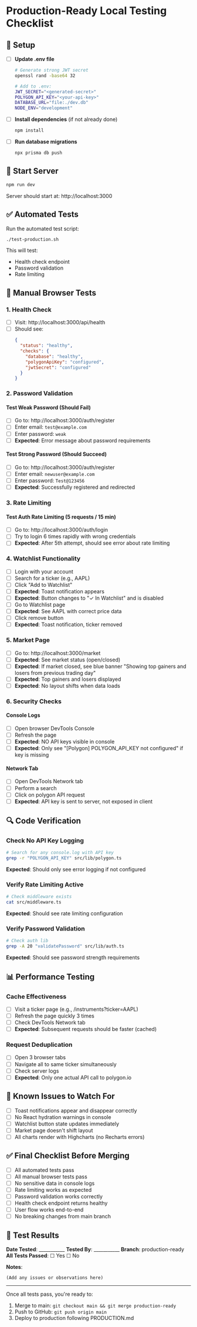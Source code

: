 # Production-Ready Local Testing Checklist

## 🔧 Setup

- [ ] **Update .env file**
  ```bash
  # Generate strong JWT secret
  openssl rand -base64 32
  
  # Add to .env:
  JWT_SECRET="<generated-secret>"
  POLYGON_API_KEY="<your-api-key>"
  DATABASE_URL="file:./dev.db"
  NODE_ENV="development"
  ```

- [ ] **Install dependencies** (if not already done)
  ```bash
  npm install
  ```

- [ ] **Run database migrations**
  ```bash
  npx prisma db push
  ```

## 🚀 Start Server

```bash
npm run dev
```

Server should start at: http://localhost:3000

## ✅ Automated Tests

Run the automated test script:

```bash
./test-production.sh
```

This will test:
- Health check endpoint
- Password validation
- Rate limiting

## 🧪 Manual Browser Tests

### 1. Health Check
- [ ] Visit: http://localhost:3000/api/health
- [ ] Should see:
  ```json
  {
    "status": "healthy",
    "checks": {
      "database": "healthy",
      "polygonApiKey": "configured",
      "jwtSecret": "configured"
    }
  }
  ```

### 2. Password Validation

#### Test Weak Password (Should Fail)
- [ ] Go to: http://localhost:3000/auth/register
- [ ] Enter email: `test@example.com`
- [ ] Enter password: `weak`
- [ ] **Expected**: Error message about password requirements

#### Test Strong Password (Should Succeed)
- [ ] Go to: http://localhost:3000/auth/register
- [ ] Enter email: `newuser@example.com`
- [ ] Enter password: `Test@123456`
- [ ] **Expected**: Successfully registered and redirected

### 3. Rate Limiting

#### Test Auth Rate Limiting (5 requests / 15 min)
- [ ] Go to: http://localhost:3000/auth/login
- [ ] Try to login 6 times rapidly with wrong credentials
- [ ] **Expected**: After 5th attempt, should see error about rate limiting

### 4. Watchlist Functionality

- [ ] Login with your account
- [ ] Search for a ticker (e.g., AAPL)
- [ ] Click "Add to Watchlist"
- [ ] **Expected**: Toast notification appears
- [ ] **Expected**: Button changes to "✓ In Watchlist" and is disabled
- [ ] Go to Watchlist page
- [ ] **Expected**: See AAPL with correct price data
- [ ] Click remove button
- [ ] **Expected**: Toast notification, ticker removed

### 5. Market Page

- [ ] Go to: http://localhost:3000/market
- [ ] **Expected**: See market status (open/closed)
- [ ] **Expected**: If market closed, see blue banner "Showing top gainers and losers from previous trading day"
- [ ] **Expected**: Top gainers and losers displayed
- [ ] **Expected**: No layout shifts when data loads

### 6. Security Checks

#### Console Logs
- [ ] Open browser DevTools Console
- [ ] Refresh the page
- [ ] **Expected**: NO API keys visible in console
- [ ] **Expected**: Only see "[Polygon] POLYGON_API_KEY not configured" if key is missing

#### Network Tab
- [ ] Open DevTools Network tab
- [ ] Perform a search
- [ ] Click on polygon API request
- [ ] **Expected**: API key is sent to server, not exposed in client

## 🔍 Code Verification

### Check No API Key Logging
```bash
# Search for any console.log with API key
grep -r "POLYGON_API_KEY" src/lib/polygon.ts
```
**Expected**: Should only see error logging if not configured

### Verify Rate Limiting Active
```bash
# Check middleware exists
cat src/middleware.ts
```
**Expected**: Should see rate limiting configuration

### Verify Password Validation
```bash
# Check auth lib
grep -A 20 "validatePassword" src/lib/auth.ts
```
**Expected**: Should see password strength requirements

## 📊 Performance Testing

### Cache Effectiveness
- [ ] Visit a ticker page (e.g., /instruments?ticker=AAPL)
- [ ] Refresh the page quickly 3 times
- [ ] Check DevTools Network tab
- [ ] **Expected**: Subsequent requests should be faster (cached)

### Request Deduplication
- [ ] Open 3 browser tabs
- [ ] Navigate all to same ticker simultaneously
- [ ] Check server logs
- [ ] **Expected**: Only one actual API call to polygon.io

## 🐛 Known Issues to Watch For

- [ ] Toast notifications appear and disappear correctly
- [ ] No React hydration warnings in console
- [ ] Watchlist button state updates immediately
- [ ] Market page doesn't shift layout
- [ ] All charts render with Highcharts (no Recharts errors)

## ✅ Final Checklist Before Merging

- [ ] All automated tests pass
- [ ] All manual browser tests pass
- [ ] No sensitive data in console logs
- [ ] Rate limiting works as expected
- [ ] Password validation works correctly
- [ ] Health check endpoint returns healthy
- [ ] User flow works end-to-end
- [ ] No breaking changes from main branch

## 🚦 Test Results

**Date Tested**: ___________
**Tested By**: ___________
**Branch**: production-ready
**All Tests Passed**: ☐ Yes ☐ No

**Notes**:
```
(Add any issues or observations here)
```

---

Once all tests pass, you're ready to:
1. Merge to main: `git checkout main && git merge production-ready`
2. Push to GitHub: `git push origin main`
3. Deploy to production following PRODUCTION.md
